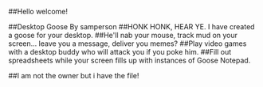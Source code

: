 ##Hello welcome!

##Desktop Goose
By samperson
##HONK HONK, HEAR YE. I have created a goose for your desktop.
##He'll nab your mouse, track mud on your screen... leave you a message, deliver you memes?
##Play video games with a desktop buddy who will attack you if you poke him.
##Fill out spreadsheets while your screen fills up with instances of Goose Notepad.

##I am not the owner but i have the file!
